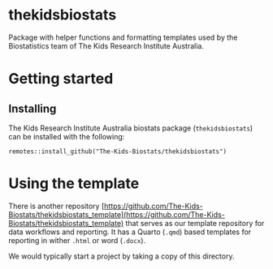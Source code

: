 # thekidsbiostats

Package with helper functions and formatting templates used by the Biostatistics team of The Kids Research Institute Australia.

# Getting started

## Installing

The Kids Research Institute Australia biostats package (`thekidsbiostats`) can be installed with the following:

```         
remotes::install_github("The-Kids-Biostats/thekidsbiostats")
```
# Using the template

There is another repository [https://github.com/The-Kids-Biostats/thekidsbiostats_template](https://github.com/The-Kids-Biostats/thekidsbiostats_template) that serves as our template repository for data workflows and reporting. It has a Quarto (`.qmd`) based templates for reporting in wither `.html` or word (`.docx`).

We would typically start a project by taking a copy of this directory.
